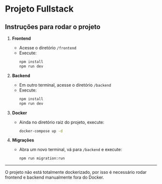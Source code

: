 # Projeto Fullstack

## Instruções para rodar o projeto

1. **Frontend**  
   - Acesse o diretório `/frontend`  
   - Execute:  
     ```bash
     npm install
     npm run dev
     ```

2. **Backend**  
   - Em outro terminal, acesse o diretório `/backend`  
   - Execute:  
     ```bash
     npm install
     npm run dev
     ```

3. **Docker**  
   - Ainda no diretório raiz do projeto, execute:  
     ```bash
     docker-compose up -d
     ```

4. **Migrações**  
   - Abra um novo terminal, vá para `/backend` e execute:  
     ```bash
     npm run migration:run
     ```

---

O projeto não está totalmente dockerizado, por isso é necessário rodar frontend e backend manualmente fora do Docker.
